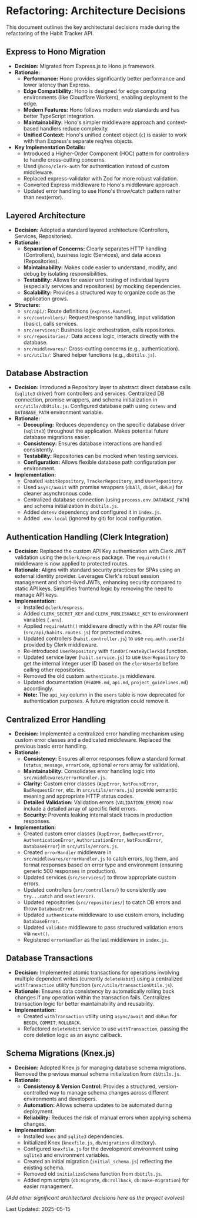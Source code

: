 # Refactoring: Architecture Decisions

This document outlines the key architectural decisions made during the refactoring of the Habit Tracker API.

## Express to Hono Migration

- **Decision:** Migrated from Express.js to Hono.js framework.
- **Rationale:**
  - **Performance:** Hono provides significantly better performance and lower latency than Express.
  - **Edge Compatibility:** Hono is designed for edge computing environments (like Cloudflare Workers), enabling deployment to the edge.
  - **Modern Features:** Hono follows modern web standards and has better TypeScript integration.
  - **Maintainability:** Hono's simpler middleware approach and context-based handlers reduce complexity.
  - **Unified Context:** Hono's unified context object (`c`) is easier to work with than Express's separate req/res objects.
- **Key Implementation Details:**
  - Introduced a Higher-Order Component (HOC) pattern for controllers to handle cross-cutting concerns.
  - Used `@hono/clerk-auth` for authentication instead of custom middleware.
  - Replaced express-validator with Zod for more robust validation.
  - Converted Express middleware to Hono's middleware approach.
  - Updated error handling to use Hono's throw/catch pattern rather than next(error).

## Layered Architecture

- **Decision:** Adopted a standard layered architecture (Controllers, Services, Repositories).
- **Rationale:**
  - **Separation of Concerns:** Clearly separates HTTP handling (Controllers), business logic (Services), and data access (Repositories).
  - **Maintainability:** Makes code easier to understand, modify, and debug by isolating responsibilities.
  - **Testability:** Allows for easier unit testing of individual layers (especially services and repositories) by mocking dependencies.
  - **Scalability:** Provides a structured way to organize code as the application grows.
- **Structure:**
  - `src/api/`: Route definitions (`express.Router`).
  - `src/controllers/`: Request/response handling, input validation (basic), calls services.
  - `src/services/`: Business logic orchestration, calls repositories.
  - `src/repositories/`: Data access logic, interacts directly with the database.
  - `src/middlewares/`: Cross-cutting concerns (e.g., authentication).
  - `src/utils/`: Shared helper functions (e.g., `dbUtils.js`).

## Database Abstraction

- **Decision:** Introduced a Repository layer to abstract direct database calls (`sqlite3` driver) from controllers and services. Centralized DB connection, promise wrappers, and schema initialization in `src/utils/dbUtils.js`. Configured database path using `dotenv` and `DATABASE_PATH` environment variable.
- **Rationale:**
  - **Decoupling:** Reduces dependency on the specific database driver (`sqlite3`) throughout the application. Makes potential future database migrations easier.
  - **Consistency:** Ensures database interactions are handled consistently.
  - **Testability:** Repositories can be mocked when testing services.
  - **Configuration:** Allows flexible database path configuration per environment.
- **Implementation:**
  - Created `HabitRepository`, `TrackerRepository`, and `UserRepository`.
  - Used `async/await` with promise wrappers (`dbAll`, `dbGet`, `dbRun`) for cleaner asynchronous code.
  - Centralized database connection (using `process.env.DATABASE_PATH`) and schema initialization in `dbUtils.js`.
  - Added `dotenv` dependency and configured it in `index.js`.
  - Added `.env.local` (ignored by git) for local configuration.

## Authentication Handling (Clerk Integration)

- **Decision:** Replaced the custom API Key authentication with Clerk JWT validation using the `@clerk/express` package. The `requireAuth()` middleware is now applied to protected routes.
- **Rationale:** Aligns with standard security practices for SPAs using an external identity provider. Leverages Clerk's robust session management and short-lived JWTs, enhancing security compared to static API keys. Simplifies frontend logic by removing the need to manage API keys.
- **Implementation:**
  - Installed `@clerk/express`.
  - Added `CLERK_SECRET_KEY` and `CLERK_PUBLISHABLE_KEY` to environment variables (`.env`).
  - Applied `requireAuth()` middleware directly within the API router file (`src/api/habits.routes.js`) for protected routes.
  - Updated controllers (`habit.controller.js`) to use `req.auth.userId` provided by Clerk middleware.
  - Re-introduced `UserRepository` with `findOrCreateByClerkId` function.
  - Updated service layer (`habit.service.js`) to use `UserRepository` to get the internal integer user ID based on the `clerkUserId` before calling other repositories.
  - Removed the old custom `authenticate.js` middleware.
  - Updated documentation (`README.md`, `api.md`, `project_guidelines.md`) accordingly.
  - **Note:** The `api_key` column in the `users` table is now deprecated for authentication purposes. A future migration could remove it.

## Centralized Error Handling

- **Decision:** Implemented a centralized error handling mechanism using custom error classes and a dedicated middleware. Replaced the previous basic error handling.
- **Rationale:**
  - **Consistency:** Ensures all error responses follow a standard format (`status`, `message`, `errorCode`, optional `errors` array for validation).
  - **Maintainability:** Consolidates error handling logic into `src/middlewares/errorHandler.js`.
  - **Clarity:** Custom error classes (`AppError`, `NotFoundError`, `BadRequestError`, etc. in `src/utils/errors.js`) provide semantic meaning and appropriate HTTP status codes.
  - **Detailed Validation:** Validation errors (`VALIDATION_ERROR`) now include a detailed array of specific field errors.
  - **Security:** Prevents leaking internal stack traces in production responses.
- **Implementation:**
  - Created custom error classes (`AppError`, `BadRequestError`, `AuthenticationError`, `AuthorizationError`, `NotFoundError`, `DatabaseError`) in `src/utils/errors.js`.
  - Created `errorHandler` middleware in `src/middlewares/errorHandler.js` to catch errors, log them, and format responses based on error type and environment (ensuring generic 500 responses in production).
  - Updated services (`src/services/`) to throw appropriate custom errors.
  - Updated controllers (`src/controllers/`) to consistently use `try...catch` and `next(error)`.
  - Updated repositories (`src/repositories/`) to catch DB errors and throw `DatabaseError`.
  - Updated `authenticate` middleware to use custom errors, including `DatabaseError`.
  - Updated `validate` middleware to pass structured validation errors via `next()`.
  - Registered `errorHandler` as the last middleware in `index.js`.

## Database Transactions

- **Decision:** Implemented atomic transactions for operations involving multiple dependent writes (currently `deleteHabit`) using a centralized `withTransaction` utility function (`src/utils/transactionUtils.js`).
- **Rationale:** Ensures data consistency by automatically rolling back changes if any operation within the transaction fails. Centralizes transaction logic for better maintainability and reusability.
- **Implementation:**
  - Created `withTransaction` utility using `async/await` and `dbRun` for `BEGIN`, `COMMIT`, `ROLLBACK`.
  - Refactored `deleteHabit` service to use `withTransaction`, passing the core deletion logic as an async callback.

## Schema Migrations (Knex.js)

- **Decision:** Adopted Knex.js for managing database schema migrations. Removed the previous manual schema initialization from `dbUtils.js`.
- **Rationale:**
  - **Consistency & Version Control:** Provides a structured, version-controlled way to manage schema changes across different environments and developers.
  - **Automation:** Allows schema updates to be automated during deployment.
  - **Reliability:** Reduces the risk of manual errors when applying schema changes.
- **Implementation:**
  - Installed `knex` and `sqlite3` dependencies.
  - Initialized Knex (`knexfile.js`, `db/migrations` directory).
  - Configured `knexfile.js` for the development environment using `sqlite3` and environment variables.
  - Created an initial migration (`initial_schema.js`) reflecting the existing schema.
  - Removed old `initializeSchema` function from `dbUtils.js`.
  - Added npm scripts (`db:migrate`, `db:rollback`, `db:make-migration`) for easier management.

_(Add other significant architectural decisions here as the project evolves)_

Last Updated: 2025-05-15
